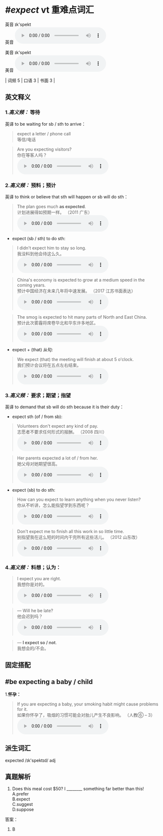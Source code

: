 # ***\#expect*** vt  重难点词汇
英音 ɪk'spekt  
英音
<audio src="./media/expect-B.aac" controls="controls"></audio>

美音 ɪk'spekt  
美音
<audio src="./media/expect.aac" controls="controls"></audio>



| 词频 5 | 口语 3 | 书面 3 |  

英文释义
---
### 1.*高义频：* **等待**  
英译 to be waiting for sb / sth to arrive：

 > expect a letter / phone call   
 > 等信/电话    

 > Are you expecting visitors?   
 > 你在等客人吗？    
<audio src="./media/expect-1.aac" controls="controls"></audio>

### 2.*高义频：* **预料；预计**  
英译 to think or believe that sth will happen or sb will do sth：

 > The plan goes much **as expected**.   
 > 计划进展得如预期一样。  （2011 广东）  
<audio src="./media/expect-2.aac" controls="controls"></audio>

- expect (sb / sth) to do sth:

 > I didn't expect him to stay so long.  
 > 我没料到他会待这么久。    
<audio src="./media/expect-3.aac" controls="controls"></audio>

 > China's economy is expected to grow at a medium speed in the coming years.  
 > 预计中国经济在未来几年将中速发展。  （2017 江苏书面表达）  
<audio src="./media/China's economy is expected_AAC.aac" controls="controls"></audio>

 > The smog is expected to hit many parts of North and East China.  
 > 预计此次雾霾将席卷华北和华东许多地区。    
<audio src="./media/The smog is expected 317补录_AAC.aac" controls="controls"></audio>

- expect + (that) 从句:

 > We expect (that) the meeting will finish at about 5 o'clock.  
 > 我们预计会议将在五点左右结束。    
<audio src="./media/We expect (that) the meeting317补录_AAC.aac" controls="controls"></audio>

### 3.*高义频：* **要求；期望；指望**  
英译 to demand that sb will do sth because it is their duty：

- expect sth (of / from sb):

 > Volunteers don't expect any kind of pay.  
 > 志愿者不要求任何形式的报酬。  （2008 四川）  
<audio src="./media/expect-5.aac" controls="controls"></audio>

 > Her parents expected a lot of / from her.  
 > 她父母对她期望很高。    
<audio src="./media/expect-6.aac" controls="controls"></audio>

- expect (sb) to do sth:

 > How can you expect to learn anything when you never listen?   
 > 你从不听讲，怎么能指望学到东西呢？    
<audio src="./media/expect-7.aac" controls="controls"></audio>

 > Don't expect me to finish all this work in so little time.  
 > 别指望我在这么短的时间内干完所有这些活儿。  （2012 山东改）  
<audio src="./media/expect-8.aac" controls="controls"></audio>

### 4.*高义频：* **料想；认为：**  

 > I expect you are right.   
 > 我想你是对的。    
<audio src="./media/expect-10.aac" controls="controls"></audio>

 > — Will he be late?   
 > 他会迟到吗？    
<audio src="./media/expect-11.aac" controls="controls"></audio>

 > — **I expect so / not**.   
 > 我想会的/不会。    


固定搭配
---
## \#be expecting a baby / child 
1.**怀孕：**  

 > If you are expecting a baby, your smoking habit might cause problems for it.   
 > 如果你怀孕了，吸烟的习惯可能会对胎儿产生不良影响。  （人教⑥ – 3）  
<audio src="./media/expect-12.aac" controls="controls"></audio>


派生词汇
---
expected /ɪk'spektɪd/ adj   

真题解析
---
1. Does this meal cost $50? I ________ something far better than this!  
A.prefer  
B.expect  
C.suggest  
D.suppose  

答案：
1. B  

